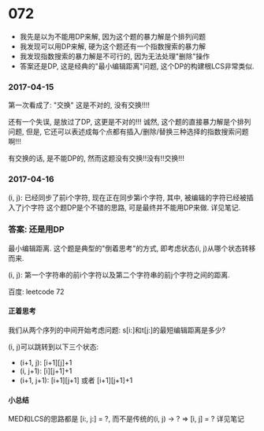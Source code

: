 # 072

- 我先是以为不能用DP来解, 因为这个题的暴力解是个排列问题
- 我发现可以用DP来解, 硬为这个题还有一个指数搜索的暴力解
- 我发现指数搜索的暴力解是不可行的, 因为无法处理"删除"操作
- 答案还是DP, 这是经典的"最小编辑距离"问题, 这个DP的构建根LCS非常类似.

### 2017-04-15

第一次看成了: "交换"
这是不对的, 没有交换!!!!

还有一个失误, 是放过了DP, 这更是不对的!!!
诚然, 这个题的直接暴力解是个排列问题, 
但是, 它还可以表述成每个点都有插入/删除/替换三种选择的指数搜索问题啊!!!

有交换的话, 是不能DP的, 然而这题没有交换!!没有!!交换!!!

### 2017-04-16

(i, j): 已经同步了前i个字符, 现在正在同步第i个字符, 其中, 被编辑的字符已经被插入了j个字符
这个题DP是个不错的思路, 可是最终并不能用DP来做.
详见笔记.

### 答案: 还是用DP

最小编辑距离.
这个题是典型的"倒着思考"的方式, 即考虑状态(i, j)从哪个状态转移而来.

(i, j): 第一个字符串的前i个字符以及第二个字符串的前j个字符之间的距离.

百度: leetcode 72

#### 正着思考

我们从两个序列的中间开始考虑问题: s[i:]和t[j:]的最短编辑距离是多少?

(i, j)可以跳转到以下三个状态:

- (i+1, j): [i+1][j]+1
- (i, j+1): [i][j+1]+1
- (i+1, j+1): [i+1][j+1] 或者 [i+1][j+1]+1

#### 小总结

MED和LCS的思路都是 [i:, j:] = ?, 而不是传统的(i, j) -> ? => [i, j] = ?
详见笔记
